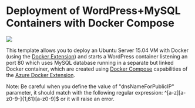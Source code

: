 # Deployment of WordPress+MySQL Containers with Docker Compose


<a href="https://portal.azure.com/#create/Microsoft.Template/uri/https%3A%2F%2Fraw.githubusercontent.com%2FAzure%2Fazure-quickstart-templates%2Fmaster%2Fdocker-wordpress-mysql%2Fazuredeploy.json" target="_blank">
	<img src="http://azuredeploy.net/deploybutton.png"/>
</a>

This template allows you to deploy an Ubuntu Server 15.04 VM with Docker (using the [Docker Extension][ext])
and starts a WordPress container listening an port 80 which uses MySQL database running
in a separate but linked Docker container, which are created using [Docker Compose][compose]
capabilities of the [Azure Docker Extension][ext].

Note: Be careful when you define the value of "dnsNameForPublicIP" parameter, it should match with the following regular expression: ^[a-z][a-z0-9-]{1,61}[a-z0-9]$ or it will raise an error.

[ext]: https://github.com/Azure/azure-docker-extension
[compose]: https://docs.docker.com/compose


